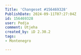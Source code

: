 ```yaml
---
Title: 'Changeset #156469328'
PublishDate: 2024-09-11T07:27:04Z
id: 156469328
user: Pedja
comment: Utjeha
created_by: iD 2.30.2
tags:
- Montenegro

---
```

